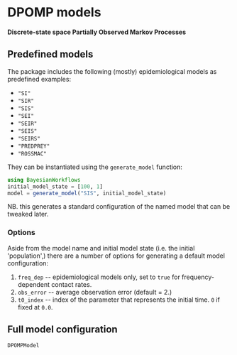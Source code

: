# DPOMP models
**Discrete-state space Partially Observed Markov Processes**

## Predefined models

The package includes the following (mostly) epidemiological models as predefined examples:
- `"SI"`
- `"SIR"`
- `"SIS"`
- `"SEI"`
- `"SEIR"`
- `"SEIS"`
- `"SEIRS"`
- `"PREDPREY"`
- `"ROSSMAC"`

They can be instantiated using the `generate_model` function:

``` julia
using BayesianWorkflows
initial_model_state = [100, 1]
model = generate_model("SIS", initial_model_state)
```

NB. this generates a standard configuration of the named model that can be tweaked later.

### Options
Aside from the model name and initial model state (i.e. the initial 'population',) there are a number of options for generating a default model configuration:

1. `freq_dep`    -- epidemiological models only, set to `true` for frequency-dependent contact rates.
1. `obs_error`   -- average observation error (default = 2.)
1. `t0_index`    -- index of the parameter that represents the initial time. `0` if fixed at `0.0`.

## Full model configuration

```@docs
DPOMPModel
```

